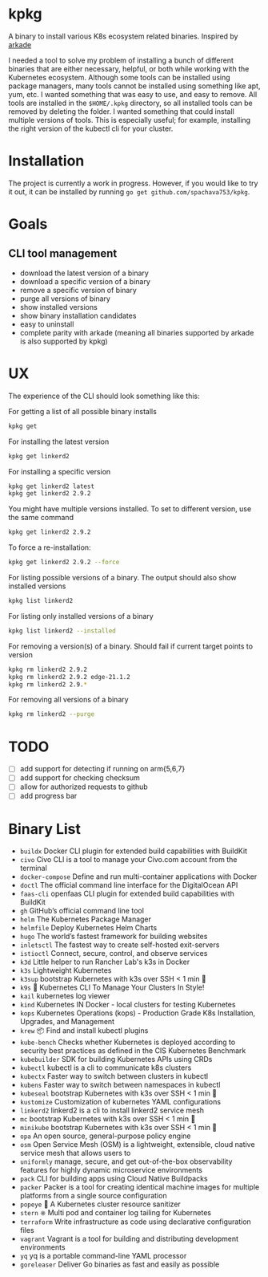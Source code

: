 # kpkg

A binary to install various K8s ecosystem related binaries. Inspired by [arkade](https://github.com/alexellis/arkade)

I needed a tool to solve my problem of installing a bunch of different binaries that are either necessary, helpful, or
both while working with the Kubernetes ecosystem. Although some tools can be installed using package managers, many
tools cannot be installed using something like apt, yum, etc. I wanted something that was easy to use, and easy to
remove. All tools are installed in the `$HOME/.kpkg` directory, so all installed tools can be removed by deleting the
folder. I wanted something that could install multiple versions of tools. This is especially useful; for example,
installing the right version of the kubectl cli for your cluster.

# Installation

The project is currently a work in progress. However, if you would like to try it out, it can be installed by
running `go get github.com/spachava753/kpkg`.

# Goals

## CLI tool management

- download the latest version of a binary
- download a specific version of a binary
- remove a specific version of binary
- purge all versions of binary
- show installed versions
- show binary installation candidates
- easy to uninstall
- complete parity with arkade (meaning all binaries supported by arkade is also supported by kpkg)

# UX

The experience of the CLI should look something like this:

For getting a list of all possible binary installs

```bash
kpkg get
```

For installing the latest version

```bash
kpkg get linkerd2
```

For installing a specific version

```bash
kpkg get linkerd2 latest
kpkg get linkerd2 2.9.2
```

You might have multiple versions installed. To set to different version, use the same command

```bash
kpkg get linkerd2 2.9.2
```

To force a re-installation:

```bash
kpkg get linkerd2 2.9.2 --force
```

For listing possible versions of a binary. The output should also show installed versions

```bash
kpkg list linkerd2
```

For listing only installed versions of a binary

```bash
kpkg list linkerd2 --installed
```

For removing a version(s) of a binary. Should fail if current target points to version

```bash
kpkg rm linkerd2 2.9.2
kpkg rm linkerd2 2.9.2 edge-21.1.2
kpkg rm linkerd2 2.9.*
```

For removing all versions of a binary

```bash
kpkg rm linkerd2 --purge
```

# TODO

- [ ] add support for detecting if running on arm{5,6,7}
- [ ] add support for checking checksum
- [ ] allow for authorized requests to github
- [ ] add progress bar

# Binary List

- `buildx`         Docker CLI plugin for extended build capabilities with BuildKit
- `civo`           Civo CLI is a tool to manage your Civo.com account from the terminal
- `docker-compose` Define and run multi-container applications with Docker
- `doctl`          The official command line interface for the DigitalOcean API
- `faas-cli` openfaas CLI plugin for extended build capabilities with BuildKit
- `gh`             GitHub’s official command line tool
- `helm`           The Kubernetes Package Manager
- `helmfile`       Deploy Kubernetes Helm Charts
- `hugo`           The world’s fastest framework for building websites
- `inletsctl`      The fastest way to create self-hosted exit-servers
- `istioctl`       Connect, secure, control, and observe services
- `k3d`            Little helper to run Rancher Lab's k3s in Docker
- `k3s`            Lightweight Kubernetes
- `k3sup`          bootstrap Kubernetes with k3s over SSH < 1 min 🚀
- `k9s`            🐶 Kubernetes CLI To Manage Your Clusters In Style!
- `kail`           kubernetes log viewer
- `kind`           Kubernetes IN Docker - local clusters for testing Kubernetes
- `kops`           Kubernetes Operations (kops) - Production Grade K8s Installation, Upgrades, and Management
- `krew`           📦 Find and install kubectl plugins
- `kube-bench` Checks whether Kubernetes is deployed according to security best practices as defined in the CIS
  Kubernetes Benchmark
- `kubebuilder`    SDK for building Kubernetes APIs using CRDs
- `kubectl`        kubectl is a cli to communicate k8s clusters
- `kubectx`        Faster way to switch between clusters in kubectl
- `kubens`         Faster way to switch between namespaces in kubectl
- `kubeseal`       bootstrap Kubernetes with k3s over SSH < 1 min 🚀
- `kustomize`      Customization of kubernetes YAML configurations
- `linkerd2`       linkerd2 is a cli to install linkerd2 service mesh
- `mc`             bootstrap Kubernetes with k3s over SSH < 1 min 🚀
- `minikube`       bootstrap Kubernetes with k3s over SSH < 1 min 🚀
- `opa`            An open source, general-purpose policy engine
- `osm`            Open Service Mesh (OSM) is a lightweight, extensible, cloud native service mesh that allows users to
- `uniformly` manage, secure, and get out-of-the-box observability features for highly dynamic microservice environments
- `pack`           CLI for building apps using Cloud Native Buildpacks
- `packer`         Packer is a tool for creating identical machine images for multiple platforms from a single source
  configuration
- `popeye`         👀 A Kubernetes cluster resource sanitizer
- `stern`          ⎈ Multi pod and container log tailing for Kubernetes
- `terraform`      Write infrastructure as code using declarative configuration files
- `vagrant`        Vagrant is a tool for building and distributing development environments
- `yq`             yq is a portable command-line YAML processor
- `goreleaser`     Deliver Go binaries as fast and easily as possible